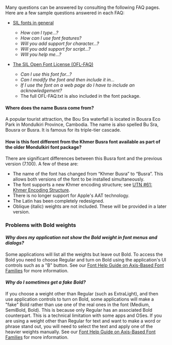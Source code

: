 
Many questions can be answered by consulting the following FAQ pages. Here are a few sample questions answered in each FAQ:

- [SIL fonts in general](https://software.sil.org/fonts/faq)
    - *How can I type...?*
    - *How can I use font features?*
    - *Will you add support for character...?*
    - *Will you add support for script...?*
    - *WIll you help me...?*

- [The SIL Open Font License (OFL-FAQ)](https://openfontlicense.org/ofl-faq/)
    - *Can I use this font for...?*
    - *Can I modify the font and then include it in...*
    - *If I use the font on a web page do I have to include an acknowledgement?*
    - The full OFL-FAQ.txt is also included in the font package.
    
#### Where does the name Busra come from?

A popular tourist attraction, the Bou Sra waterfall is located in Bousra Eco Park in Mondulkiri Province, Cambodia. The name is also spelled Bu Sra, Bousra or Busra. It is famous for its triple-tier cascade.

#### How is this font different from the Khmer Busra font available as part of the older Mondulkiri font package?

There are significant differences between this Busra font and the previous version (7.100). A few of these are:

- The name of the font has changed from “Khmer Busra” to “Busra”. This allows both versions of the font to be installed simultaneously.
- The font supports a new Khmer encoding structure; see [UTN #61: Khmer Encoding Structure]( https://www.unicode.org/notes/tn61-draft).
- There is no longer support for Apple's AAT technology.
- The Latin has been completely redesigned.
- Oblique (italic) weights are not included. These will be provided in a later version.

### Problems with Bold weights

#### *Why does my application not show the Bold weight in font menus and dialogs?*

Some applications will list all the weights but leave out Bold. To access the Bold you need to choose Regular and turn on Bold using the application's UI controls such as a "B" button. See our [Font Help Guide on Axis-Based Font Families](https://software.sil.org/fonts/axis-based-fonts/) for more information.

#### *Why do I sometimes get a fake Bold?*

If you choose a weight other than Regular (such as ExtraLight), and then use application controls to turn on Bold, some applications will make a "fake" Bold rather than use one of the real ones in the font (Medium, SemiBold, Bold). This is because only Regular has an associated Bold counterpart. This is a technical limitation with some apps and OSes. If you are using a weight other than Regular for text and want to make a word or phrase stand out, you will need to select the text and apply one of the heavier weights manually. See our [Font Help Guide on Axis-Based Font Families](https://software.sil.org/fonts/axis-based-fonts/) for more information.